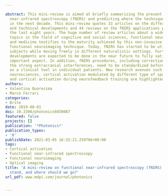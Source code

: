 ---
abstract: This mini-review is aimed at briefly summarizing the present status of functional
  near-infrared spectroscopy (fNIRS) and predicting where the technique should go
  in the next decade. This mini-review quotes 33 articles on the different fNIRS basics
  and technical developments and 44 reviews on the fNIRS applications published in
  the last eight years. The huge number of review articles about a wide spectrum of
  topics in the field of cognitive and social sciences, functional neuroimaging research,
  and medicine testifies to the maturity achieved by this non-invasive optical vascular-based
  functional neuroimaging technique. Today, fNIRS has started to be utilized on healthy
  subjects while moving freely in different naturalistic settings. Further instrumental
  developments are expected to be done in the near future to fully satisfy this latter
  important aspect. In addition, fNIRS procedures, including correction methods for
  the strong extracranial interferences, need to be standardized before using fNIRS
  as a clinical tool in individual patients. New research avenues such as interactive
  neurosciences, cortical activation modulated by different type of sport performance,
  and cortical activation during neurofeedback training are highlighted.
authors:
- Valentina Quaresima
- Marco Ferrari
categories:
- Brite
date: 2019-08-01
doi: 10.3390/photonics6030087
featured: false
projects: []
publication: '*Photonics*'
publication_types:
- '0'
publishDate: 2021-03-05 16:32:21.259766+00:00
tags:
- Cortical activation
- Functional near-infrared spectroscopy
- Functional neuroimaging
- Optical imaging
title: 'A mini-review on functional near-infrared spectroscopy (fNIRS): Where do we
  stand, and where should we go?'
url_pdf: www.mdpi.com/journal/photonics

---
